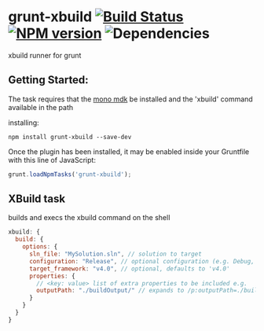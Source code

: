 # grunt-xbuild [![Build Status](https://travis-ci.org/opentable/grunt-xbuild.png?branch=master)](https://travis-ci.org/opentable/grunt-xbuild) [![NPM version](https://badge.fury.io/js/grunt-xbuild.png)](http://badge.fury.io/js/grunt-xbuild) ![Dependencies](https://david-dm.org/opentable/grunt-xbuild.png)

xbuild runner for grunt

## Getting Started:

The task requires that the [mono mdk][1] be installed and the 'xbuild' command available in the path

installing:
```shell
npm install grunt-xbuild --save-dev
```

Once the plugin has been installed, it may be enabled inside your Gruntfile with this line of JavaScript:

```js
grunt.loadNpmTasks('grunt-xbuild');
```

## XBuild task

builds and execs the xbuild command on the shell

```js
xbuild: {
  build: {
    options: {
      sln_file: "MySolution.sln", // solution to target
      configuration: "Release", // optional configuration (e.g. Debug, Release), defaults to Release
      target_framework: "v4.0", // optional, defaults to 'v4.0'
      properties: {
        // <key: value> list of extra properties to be included e.g.
        outputPath: "./buildOutput/" // expands to /p:outputPath=./buildOutput/
      }
    }
  }
}
```

[1]: http://www.go-mono.com/mono-downloads/download.html
